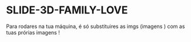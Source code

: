 # SLIDE-3D-FAMILY-LOVE
 Para rodares na tua máquina, é só substituires as imgs (imagens ) com as tuas prórias imagens ! 
